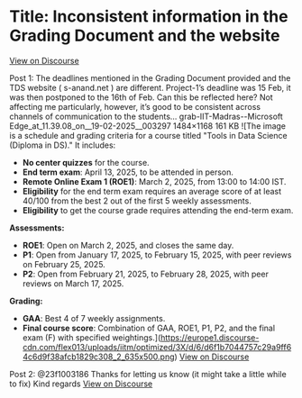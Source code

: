 # Title: Inconsistent information in the Grading Document and the website
[View on Discourse](https://discourse.onlinedegree.iitm.ac.in/t/inconsistent-information-in-the-grading-document-and-the-website/167679)

Post 1: The deadlines mentioned in the Grading Document provided and the TDS website ( s-anand.net ) are different. Project-1’s deadline was 15 Feb, it was then postponed to the 16th of Feb. Can this be reflected here? Not affecting me particularly, however, it’s good to be consistent across channels of communication to the students… grab-IIT-Madras--Microsoft Edge_at_11.39.08_on__19-02-2025__003297 1484×1168 161 KB
![The image is a schedule and grading criteria for a course titled "Tools in Data Science (Diploma in DS)." It includes:

- **No center quizzes** for the course.
- **End term exam**: April 13, 2025, to be attended in person.
- **Remote Online Exam 1 (ROE1)**: March 2, 2025, from 13:00 to 14:00 IST.
- **Eligibility** for the end term exam requires an average score of at least 40/100 from the best 2 out of the first 5 weekly assessments.
- **Eligibility** to get the course grade requires attending the end-term exam.

**Assessments:**
- **ROE1**: Open on March 2, 2025, and closes the same day.
- **P1**: Open from January 17, 2025, to February 15, 2025, with peer reviews on February 25, 2025.
- **P2**: Open from February 21, 2025, to February 28, 2025, with peer reviews on March 17, 2025.

**Grading:**
- **GAA**: Best 4 of 7 weekly assignments.
- **Final course score**: Combination of GAA, ROE1, P1, P2, and the final exam (F) with specified weightings.](https://europe1.discourse-cdn.com/flex013/uploads/iitm/optimized/3X/d/6/d6f1b7044757c29a9ff64c6d9f38afcb1829c308_2_635x500.png)
[View on Discourse](https://discourse.onlinedegree.iitm.ac.in/t/inconsistent-information-in-the-grading-document-and-the-website/167679/1)


Post 2: @23f1003186 Thanks for letting us know (it might take a little while to fix) Kind regards
[View on Discourse](https://discourse.onlinedegree.iitm.ac.in/t/inconsistent-information-in-the-grading-document-and-the-website/167679/2)


